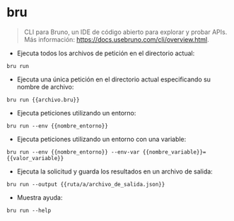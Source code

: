 # bru

> CLI para Bruno, un IDE de código abierto para explorar y probar APIs.
> Más información: <https://docs.usebruno.com/cli/overview.html>.

- Ejecuta todos los archivos de petición en el directorio actual:

`bru run`

- Ejecuta una única petición en el directorio actual especificando su nombre de archivo:

`bru run {{archivo.bru}}`

- Ejecuta peticiones utilizando un entorno:

`bru run --env {{nombre_entorno}}`

- Ejecuta peticiones utilizando un entorno con una variable:

`bru run --env {{nombre_entorno}} --env-var {{nombre_variable}}={{valor_variable}}`

- Ejecuta la solicitud y guarda los resultados en un archivo de salida:

`bru run --output {{ruta/a/archivo_de_salida.json}}`

- Muestra ayuda:

`bru run --help`
